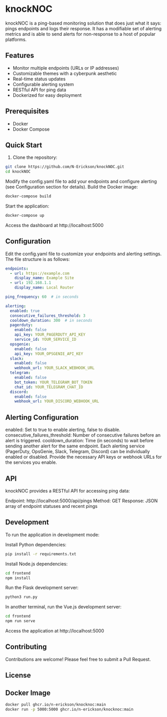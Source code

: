 # knockNOC

knockNOC is a ping-based monitoring solution that does just what it says: pings endpoints and logs their response. It has a modifiable set of alerting metrics and is able to send alerts for non-response to a host of popular platforms.

## Features

- Monitor multiple endpoints (URLs or IP addresses)
- Customizable themes with a cyberpunk aesthetic
- Real-time status updates
- Configurable alerting system
- RESTful API for ping data
- Dockerized for easy deployment

## Prerequisites

- Docker
- Docker Compose

## Quick Start

1. Clone the repository:

```bash
git clone https://github.com/N-Erickson/knockNOC.git
cd knockNOC
```

Modify the config.yaml file to add your endpoints and configure alerting (see Configuration section for details).
Build the Docker image:

```bash
docker-compose build
```

Start the application:
```bash
docker-compose up
```
Access the dashboard at http://localhost:5000

## Configuration
Edit the config.yaml file to customize your endpoints and alerting settings. The file structure is as follows:
```yaml
endpoints:
  - url: https://example.com
    display_name: Example Site
  - url: 192.168.1.1
    display_name: Local Router

ping_frequency: 60  # in seconds

alerting:
  enabled: true
  consecutive_failures_threshold: 3
  cooldown_duration: 300  # in seconds
  pagerduty:
    enabled: false
    api_key: YOUR_PAGERDUTY_API_KEY
    service_id: YOUR_SERVICE_ID
  opsgenie:
    enabled: false
    api_key: YOUR_OPSGENIE_API_KEY
  slack:
    enabled: false
    webhook_url: YOUR_SLACK_WEBHOOK_URL
  telegram:
    enabled: false
    bot_token: YOUR_TELEGRAM_BOT_TOKEN
    chat_id: YOUR_TELEGRAM_CHAT_ID
  discord:
    enabled: false
    webhook_url: YOUR_DISCORD_WEBHOOK_URL
```

## Alerting Configuration

enabled: Set to true to enable alerting, false to disable.
consecutive_failures_threshold: Number of consecutive failures before an alert is triggered.
cooldown_duration: Time (in seconds) to wait before sending another alert for the same endpoint.
Each alerting service (PagerDuty, OpsGenie, Slack, Telegram, Discord) can be individually enabled or disabled.
Provide the necessary API keys or webhook URLs for the services you enable.

## API
knockNOC provides a RESTful API for accessing ping data:

Endpoint: http://localhost:5000/api/pings
Method: GET
Response: JSON array of endpoint statuses and recent pings

## Development
To run the application in development mode:

Install Python dependencies:

```bash
pip install -r requirements.txt
```
Install Node.js dependencies:

```bash
cd frontend
npm install
```
Run the Flask development server:

```bash 
python3 run.py
```
In another terminal, run the Vue.js development server:
```bash
cd frontend
npm run serve
```
Access the application at http://localhost:5000

## Contributing
Contributions are welcome! Please feel free to submit a Pull Request.
## License

## Docker Image 
```bash
docker pull ghcr.io/n-erickson/knocknoc:main
docker run -p 5000:5000 ghcr.io/n-erickson/knocknoc:main
```
